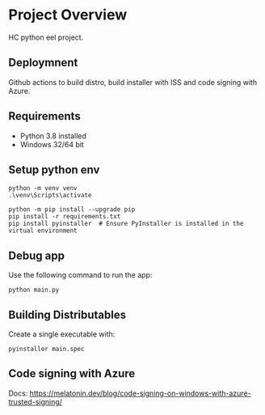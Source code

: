 # Project Overview
HC python eel project.

## Deploymnent
Github actions to build distro, build installer with ISS and code signing with Azure.

## Requirements
- Python 3.8 installed
- Windows 32/64 bit

## Setup python env
```
python -m venv venv
.\venv\Scripts\activate

python -m pip install --upgrade pip
pip install -r requirements.txt
pip install pyinstaller  # Ensure PyInstaller is installed in the virtual environment
```

## Debug app
Use the following command to run the app:
```
python main.py
```

## Building Distributables
Create a single executable with:
```
pyinstaller main.spec
```

## Code signing with Azure 
Docs: https://melatonin.dev/blog/code-signing-on-windows-with-azure-trusted-signing/
